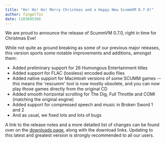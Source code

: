 ```yaml
---
title: "Ho! Ho! Ho! Merry Christmas and a Happy New ScummVM 0.7.0!"
author: fingolfin
date: 1103895360
---
```


We are proud to announce the release of ScummVM 0.7.0, right in time for Christmas Eve!

While not quite as ground breaking as some of our previous major releases, this version sports some notable improvements and additions, amongst them:

*   Added preliminary support for 26 Humongous Entertainment titles
*   Added support for FLAC (lossless) encoded audio files
*   Added native support for Macintosh versions of some SCUMM games -- this means the 'rescumm' tool is now mostly obsolete, and you can now play those games directly from the original CD
*   Added smooth horizontal scrolling for The Dig, Full Throttle and COMI (matching the original engine)
*   Added support for compressed speech and music in Broken Sword 1 and 2
*   And as usual, we fixed lots and lots of bugs

A link to the release notes and a more detailed list of changes can be found over on the [downloads page](/downloads/), along with the download links. Updating to this latest and greatest version is strongly recommended to all our users.
